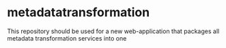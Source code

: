 # metadatatransformation
This repository should be used for a new web-application that packages all metadata transformation services into one
